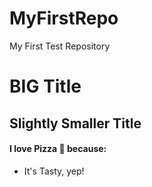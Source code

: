 # MyFirstRepo
My First Test Repository
# BIG Title
## Slightly Smaller Title
#### I love Pizza :pizza: because:
* It's Tasty, yep!
